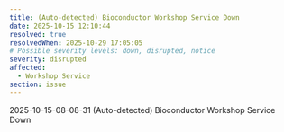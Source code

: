 ```yaml
---
title: (Auto-detected) Bioconductor Workshop Service Down
date: 2025-10-15 12:10:44
resolved: true
resolvedWhen: 2025-10-29 17:05:05
# Possible severity levels: down, disrupted, notice
severity: disrupted
affected:
  - Workshop Service
section: issue
---
```


2025-10-15-08-08-31 (Auto-detected) Bioconductor Workshop Service Down

